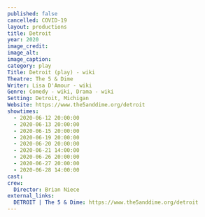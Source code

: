 ```yaml
---
published: false
cancelled: COVID-19
layout: productions
title: Detroit
year: 2020
image_credit: 
image_alt:
image_caption:
category: play
Title: Detroit (play) - wiki
Theatre: The 5 & Dime
Writer: Lisa D'Amour - wiki
Genre: Comedy - wiki, Drama - wiki
Setting: Detroit, Michigan
Website: https://www.the5anddime.org/detroit
showtimes: 
  - 2020-06-12 20:00:00
  - 2020-06-13 20:00:00
  - 2020-06-15 20:00:00
  - 2020-06-19 20:00:00
  - 2020-06-20 20:00:00
  - 2020-06-21 14:00:00
  - 2020-06-26 20:00:00
  - 2020-06-27 20:00:00
  - 2020-06-28 14:00:00
cast:
crew:
  Director: Brian Niece
external_links:
  DETROIT | The 5 & Dime: https://www.the5anddime.org/detroit
---
```

